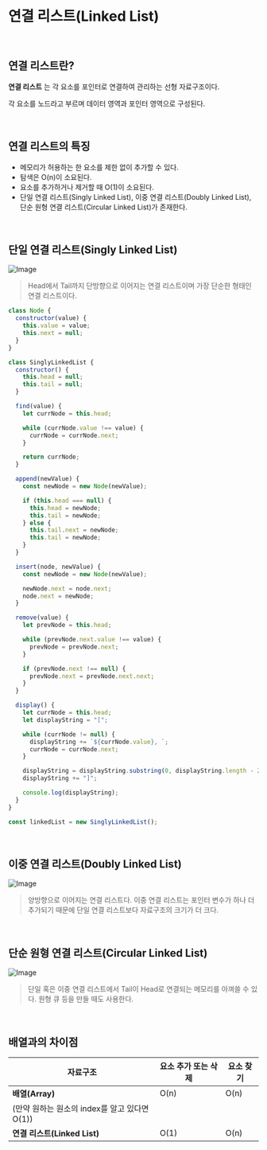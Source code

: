 # 연결 리스트(Linked List)

<br />

## 연결 리스트란?

**연결 리스트** 는 각 요소를 포인터로 연결하여 관리하는 선형 자료구조이다.

각 요소를 노드라고 부르며 데이터 영역과 포인터 영역으로 구성된다.

<br />

## 연결 리스트의 특징

- 메모리가 허용하는 한 요소를 제한 없이 추가할 수 있다.
- 탐색은 O(n)이 소요된다.
- 요소를 추가하거나 제거할 때 O(1)이 소요된다.
- 단일 연결 리스트(Singly Linked List), 이중 연결 리스트(Doubly Linked List), 단순 원형 연결 리스트(Circular Linked List)가 존재한다.

<br />

## 단일 연결 리스트(Singly Linked List)

![Image](https://github.com/user-attachments/assets/c47acf55-3c5e-4b7f-b108-90333d0ee66d)

> Head에서 Tail까지 단방향으로 이어지는 연결 리스트이며 가장 단순한 형태인 연결 리스트이다.

```jsx
class Node {
  constructor(value) {
    this.value = value;
    this.next = null;
  }
}

class SinglyLinkedList {
  constructor() {
    this.head = null;
    this.tail = null;
  }

  find(value) {
    let currNode = this.head;

    while (currNode.value !== value) {
      currNode = currNode.next;
    }

    return currNode;
  }

  append(newValue) {
    const newNode = new Node(newValue);

    if (this.head === null) {
      this.head = newNode;
      this.tail = newNode;
    } else {
      this.tail.next = newNode;
      this.tail = newNode;
    }
  }

  insert(node, newValue) {
    const newNode = new Node(newValue);

    newNode.next = node.next;
    node.next = newNode;
  }

  remove(value) {
    let prevNode = this.head;

    while (prevNode.next.value !== value) {
      prevNode = prevNode.next;
    }

    if (prevNode.next !== null) {
      prevNode.next = prevNode.next.next;
    }
  }

  display() {
    let currNode = this.head;
    let displayString = "[";

    while (currNode != null) {
      displayString += `${currNode.value}, `;
      currNode = currNode.next;
    }

    displayString = displayString.substring(0, displayString.length - 2);
    displayString += "]";

    console.log(displayString);
  }
}

const linkedList = new SinglyLinkedList();
```

<br />

## 이중 연결 리스트(Doubly Linked List)

![Image](https://github.com/user-attachments/assets/5e258c26-dc4b-452a-9dd9-839d86be90df)

> 양방향으로 이어지는 연결 리스트다. 이중 연결 리스트는 포인터 변수가 하나 더 추가되기 때문에 단일 연결 리스트보다 자료구조의 크기가 더 크다.

<br />

## 단순 원형 연결 리스트(Circular Linked List)

![Image](https://github.com/user-attachments/assets/c1fc6b9a-61e3-4c1d-9947-2759c1da7c25)

> 단일 혹은 이중 연결 리스트에서 Tail이 Head로 연결되는 메모리를 아껴쓸 수 있다. 원형 큐 등을 만들 때도 사용한다.

<br />

## 배열과의 차이점

| **자료구조**                                  | **요소 추가 또는 삭제** | **요소 찾기** |
| --------------------------------------------- | ----------------------- | ------------- |
| **배열(Array)**                               | O(n)                    | O(n) <br />   |
| (만약 원하는 원소의 index를 알고 있다면 O(1)) |
| **연결 리스트(Linked List)**                  | O(1)                    | O(n)          |
